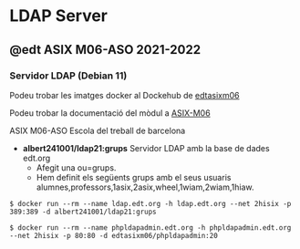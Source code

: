 # LDAP Server
## @edt ASIX M06-ASO 2021-2022
### Servidor LDAP (Debian 11)

Podeu trobar les imatges docker al Dockehub de [edtasixm06](https://hub.docker.com/u/edtasixm06/)

Podeu trobar la documentació del mòdul a [ASIX-M06](https://sites.google.com/site/asixm06edt/)

ASIX M06-ASO Escola del treball de barcelona


 * **albert241001/ldap21:grups** Servidor LDAP amb la base de dades edt.org
   * Afegit una ou=grups.
   * Hem definit els següents grups amb el seus usuaris alumnes,professors,1asix,2asix,wheel,1wiam,2wiam,1hiaw.


```
$ docker run --rm --name ldap.edt.org -h ldap.edt.org --net 2hisix -p 389:389 -d albert241001/ldap21:grups

$ docker run --rm --name phpldapadmin.edt.org -h phpldapadmin.edt.org --net 2hisix -p 80:80 -d edtasixm06/phpldapadmin:20
```
